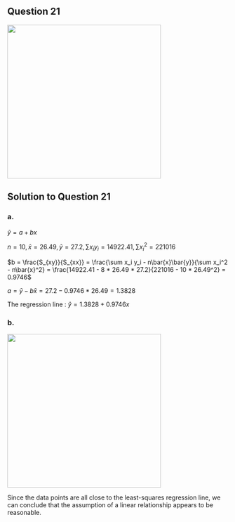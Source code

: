 ## Question 21
<img src = "https://github.com/user-attachments/assets/3a057c01-fd4b-49c1-8ef2-5cf9f4a9932e" width = "350">

## Solution to Question 21

### a.
$\hat{y} = a + b x$

$n = 10, \bar{x} = 26.49, \bar{y} = 27.2, \sum x_i y_i = 14922.41, \sum x_i^2 = 221016$

$b = \frac{S_{xy}}{S_{xx}} = \frac{\sum x_i y_i - n\bar{x}\bar{y}}{\sum x_i^2 - n\bar{x}^2} = \frac{14922.41 - 8 * 26.49 * 27.2}{221016 - 10 * 26.49^2} = 0.9746$

$a = \bar{y} - b \bar{x} = 27.2 - 0.9746 * 26.49 = 1.3828$

The regression line : $\hat{y} = 1.3828 + 0.9746 x$

### b.
<img src = "https://github.com/user-attachments/assets/c512feaf-3ab9-4f46-be94-0b8b3cf5870a" width = "350">

Since the data points are all close to the least-squares regression line, we can conclude that the assumption of a linear relationship appears to be reasonable.
